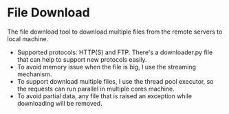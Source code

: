 # File Download
The file download tool to download multiple files from the remote servers to local machine.

* Supported protocols: HTTP(S) and FTP. There's a downloader.py file that can help to support new protocols easily.
* To avoid memory issue when the file is big, I use the streaming mechanism.
* To support download multiple files, I use the thread pool executor, so the requests can run parallel in multiple cores machine.
* To avoid partial data, any file that is raised an exception while downloading will be removed.

